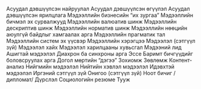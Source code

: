 Асуудал дэвшүүлсэн найруулал
Асуудал дэвшүүлсэн өгүүлэл
Асуудал дэвшүүлсэн ярилцлага
Мэдээллийн бизнесийн “их зургаа”
Мэдээллийн бичмэл эх сурвалжууд
Мэдээллийн валюатив шинж
Мэдээллийн дескриптив шинж
Мэдээллийн норматив шинж
Мэдээллийн нөөцийн аюулгүй байдлыг хамгаалах арга
Мэдээллийн прагматик тал
Мэдээллийн систем эх үүсвэр
Мэдээллийн хэрэгцээ
Мэдээлэл (сэтгүүл зүй)
Мэдээлэл хайх
Мэдээлэл харилцааны хувьсгал
Мэдээний лид
Ашигтай мэдээлэл
Диахрон ба синхроны арга
Эссе
Баримт бичгүүдийг боловсруулах арга
Догол мөртийн “дэгээ”
Зохиомж
Зөвлөмж
Контент-анализ
Нийгмийн мэдээлэл
Нийтийн хэвлэл мэдээлэл
Идэвхтэй мэдээлэл
Иргэний сэтгүүл зүй
Онигоо (сэтгүүл зүй)
Ноот бичиг /дипломат/
Дүрслэл
Социологийн резюме
Тууж
